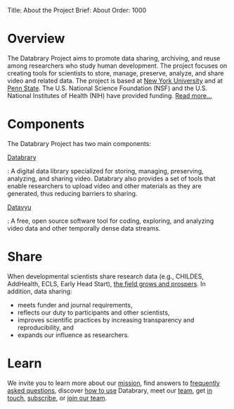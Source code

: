 Title: About the Project
Brief: About
Order: 1000

# Overview

The Databrary Project aims to promote data sharing, archiving, and reuse among researchers who study human development. The project focuses on creating tools for scientists to store, manage, preserve, analyze, and share video and related data. The project is based at [New York University](http://www.nyu.edu) and at [Penn State](http://www.psu.edu). The U.S. National Science Foundation (NSF) and the U.S. National Institutes of Health (NIH) have provided funding. [Read more...](https://www.databrary.org/about/about-databrary.html)

# Components

<p style="margin-bottom: 14px;">The Databrary Project has two main components:</p>

[Databrary](http://databrary.org)

:   A digital data library specialized for storing, managing, preserving, analyzing, and sharing video. Databrary also provides a set of tools that enable researchers to upload video and other materials as they are generated, thus reducing barriers to sharing.

[Datavyu](http://datavyu.org)

:   A free, open source software tool for coding, exploring, and analyzing video data and other temporally dense data streams.

# Share

<p style="margin-bottom: 14px;">When developmental scientists share research data (e.g., CHILDES, AddHealth, ECLS, Early Head Start), <a href="https://www.databrary.org/about/why-share.html">the field grows and prospers</a>. In addition, data sharing:</p>

- meets funder and journal requirements, 
- reflects our duty to participants and other scientists, 
- improves scientific practices by increasing transparency and reproducibility, and 
- expands our influence as researchers. 


# Learn

We invite you to learn more about our [mission](|filename|about/mission.md), find answers to [frequently asked questions](|filename|resources/faq.md), discover [how to use](|filename|about/use-cases.md) Databrary, meet our [team](|filename|about/team.md), get [in touch](|filename|about/contact.md), [subscribe](|filename|about/newsletter.md), or [join our team](|filename|about/jobs.md).
